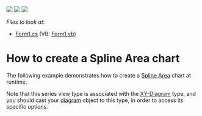 <!-- default badges list -->
![](https://img.shields.io/endpoint?url=https://codecentral.devexpress.com/api/v1/VersionRange/128573860/14.2.3%2B)
[![](https://img.shields.io/badge/Open_in_DevExpress_Support_Center-FF7200?style=flat-square&logo=DevExpress&logoColor=white)](https://supportcenter.devexpress.com/ticket/details/E1049)
[![](https://img.shields.io/badge/📖_How_to_use_DevExpress_Examples-e9f6fc?style=flat-square)](https://docs.devexpress.com/GeneralInformation/403183)
<!-- default badges end -->
<!-- default file list -->
*Files to look at*:

* [Form1.cs](./CS/Series_SplineAreaChart/Form1.cs) (VB: [Form1.vb](./VB/Series_SplineAreaChart/Form1.vb))
<!-- default file list end -->
# How to create a Spline Area chart

The following example demonstrates how to create a [Spline Area](https://docs.devexpress.com/WindowsForms/3939/controls-and-libraries/chart-control/series-views/2d-series-views/area-series-views/spline-area-chart?p=netframework) chart at runtime.

Note that this series view type is associated with the [XY-Diagram](https://docs.devexpress.com/WindowsForms/5908/controls-and-libraries/chart-control/diagram/xy-diagram?p=netframework) type, and you should cast your [diagram](https://docs.devexpress.com/WindowsForms/DevExpress.XtraCharts.ChartControl.Diagram?p=netframework) object to this type, in order to access its specific options.
